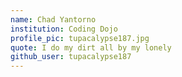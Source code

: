 ```yaml
---
name: Chad Yantorno 
institution: Coding Dojo
profile_pic: tupacalypse187.jpg
quote: I do my dirt all by my lonely
github_user: tupacalypse187
---
```

